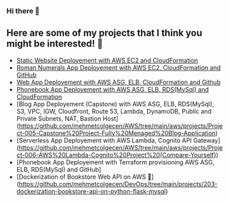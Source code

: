### Hi there 👋
## Here are some of my projects that I think you might be interested! 👯
- [Static Website Deployement with AWS EC2 and CloudFormation](https://github.com/mehmetcolgecen/AWS/tree/main/aws/projects/Project-001-kittens-carousel-static-website-ec2)
- [Roman Numerals App Deployement with AWS EC2, CloudFormation and GitHub](https://github.com/mehmetcolgecen/AWS/tree/main/aws/projects/Project-003-Roman-Numerals-Converter)
- [Web App Deployement with AWS ASG, ELB, CloudFormation and Github](https://github.com/mehmetcolgecen/AWS/tree/main/aws/projects/Project-002-Milliseconds-Converter)
- [Phonebook App Deployement with AWS ASG, ELB, RDS(MySql) and CloudFormation](https://github.com/mehmetcolgecen/AWS/tree/main/aws/projects/Project-004-Phonebook-Application)
- [Blog App Deployement (Capstone) with AWS ASG, ELB, RDS(MySql), S3, VPC, IGW, Cloudfront, Route 53, Lambda, DynamoDB, Public and Private Subnets, NAT, Bastion Host] (https://github.com/mehmetcolgecen/AWS/tree/main/aws/projects/Project-005-Capstone%20Project-Fully%20Menaged%20Blog-Application)
- [Serverless App Deployement with AWS Lambda, Cognito API Gateway] (https://github.com/mehmetcolgecen/AWS/tree/main/aws/projects/Project-006-AWS%20Lambda-Cognito%20Project%20(Compare-Yourself))
- [Phonebook App Deployement with Terraform provisioning AWS ASG, ELB, RDS(MySql) and GitHub]  
- [Dockerization of Bookstore Web API on AWS 🐳] (https://github.com/mehmetcolgecen/DevOps/tree/main/projects/203-dockerization-bookstore-api-on-python-flask-mysql)




<!--
**mehmetcolgecen/mehmetcolgecen** is a ✨ _special_ ✨ repository because its `README.md` (this file) appears on your GitHub profile.

Here are some ideas to get you started:

- 🔭 I’m currently working on ...
- 🌱 I’m currently learning ...
- 👯 I’m looking to collaborate on ...
- 🤔 I’m looking for help with ...
- 💬 Ask me about ...
- 📫 How to reach me: ...
- 😄 Pronouns: ...
- ⚡ Fun fact: ...
-->
